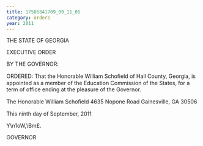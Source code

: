 ```yaml
---
title: 17586841709_09_11_05
category: orders
year: 2011
---
```

 

THE STATE OF GEORGIA

EXECUTIVE ORDER

BY THE GOVERNOR:

ORDERED: That the Honorable William Schoﬁeld of
Hall County, Georgia, is appointed as a
member of the Education Commission of the
States, for a term of office ending at the
pleasure of the Governor.

The Honorable William Schoﬁeld
4635 Nopone Road
Gainesville, GA 30506

This ninth day of September, 2011

Y\n1oW,\Bm£.

GOVERNOR

